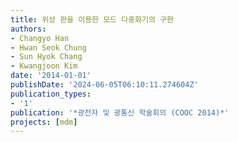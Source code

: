 ```yaml
---
title: 위상 판을 이용한 모드 다중화기의 구현
authors:
- Changyo Han
- Hwan Seok Chung
- Sun Hyok Chang
- Kwangjoon Kim
date: '2014-01-01'
publishDate: '2024-06-05T06:10:11.274604Z'
publication_types:
- '1'
publication: '*광전자 및 광통신 학술회의 (COOC 2014)*'
projects: [mdm]
---
```

